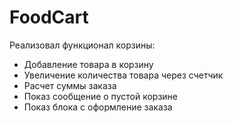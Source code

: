 # FoodCart

Реализовал функционал корзины:

* Добавление товара в корзину
* Увеличение количества товара через счетчик
* Расчет суммы заказа
* Показ сообщение о пустой корзине
* Показ блока с оформление заказа
